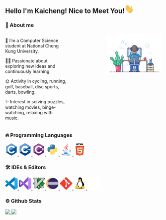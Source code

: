 <!--
**KyntonKCC/KyntonKCC** is a ✨ _special_ ✨ repository because its `README.md` (this file) appears on your GitHub profile.

Here are some ideas to get you started:

- 🔭 I’m currently working on ...
- 🌱 I’m currently learning ...
- 👯 I’m looking to collaborate on ...
- 🤔 I’m looking for help with ...
- 💬 Ask me about ...
- 📫 How to reach me: ...
- 😄 Pronouns: ...
- ⚡ Fun fact: ...
-->

<h2>Hello I'm Kaicheng! Nice to Meet You!<img src="https://github.com/KyntonKCC/KyntonKCC/blob/main/images/wave.gif" width="30px"></h2>

<h3>🚀 About me</h3>

<div>
    <img src="https://github.com/KyntonKCC/KyntonKCC/blob/main/images/dev-working_rounded.gif" width="35%" align="right"/>
</div>

<div style="display: flex; align-items: flex-start;">
    <div style="flex: 1; max-width: 60%;">
        <p>🌱 I’m a Computer Science student at National Cheng Kung University.</p>
        <p>🧑‍💻 Passionate about exploring new ideas and continuously learning.</p>
        <p>🌞 Activity in cycling, running, golf, baseball, disc sports, darts, bowling.</p>
        <p>✨ Interest in solving puzzles, watching movies, binge-watching, relaxing with music.</p>
    </div>
</div>

<h3>🔥 Programming Languages</h4>

<div>
    <a href="https://github.com/KyntonKCC"> 
        <img src="https://github.com/KyntonKCC/KyntonKCC/blob/main/images/c-original.svg" alt="c" width="40" height="40"/>
        <img src="https://github.com/KyntonKCC/KyntonKCC/blob/main/images/cplusplus-original.svg" alt="cplusplus" width="40" height="40"/>
        <img src="https://github.com/KyntonKCC/KyntonKCC/blob/main/images/csharp-original.svg" alt="csharp" width="40" height="40"/>
        <img src="https://github.com/KyntonKCC/KyntonKCC/blob/main/images/python-original.svg" alt="python" width="40" height="40"/>
        <img src="https://github.com/KyntonKCC/KyntonKCC/blob/main/images/java-original.svg" alt="java" width="40" height="40"/>
        <img src="https://github.com/KyntonKCC/KyntonKCC/blob/main/images/html5-original-wordmark.svg" alt="html5" width="40" height="40"/>
    </a> 
</div>

<h3>🛠️ IDEs & Editors</h4>

<div>
    <a href="https://github.com/KyntonKCC"> 
        <img src="https://github.com/KyntonKCC/KyntonKCC/blob/main/images/vscode-original.svg" alt="vscode" width="40" height="40"/>
        <img src="https://github.com/KyntonKCC/KyntonKCC/blob/main/images/visual-studio.svg" alt="visual-studio" width="40" height="40"/>
        <img src="https://github.com/KyntonKCC/KyntonKCC/blob/main/images/vim-original.svg" alt="vim" width="40" height="40"/>
        <img src="https://github.com/KyntonKCC/KyntonKCC/blob/main/images/Eclipse-IDE.svg" alt="eclipse" width="40" height="40"/>
        <img src="https://github.com/KyntonKCC/KyntonKCC/blob/main/images/git-scm-icon.svg" alt="git" width="40" height="40"/>
        <img src="https://github.com/KyntonKCC/KyntonKCC/blob/main/images/linux-original.svg" alt="linux" width="40" height="40"/>
        <img src="https://github.com/KyntonKCC/KyntonKCC/blob/main/images/github.svg" alt="GitHub" width="40" height="40"/>
    </a> 
</div>

<h3>⚙️ Github Stats</h3>

<div>
    <a href="https://github.com/KyntonKCC">
        <img src="https://github-readme-stats.vercel.app/api?username=KyntonKCC&rank_icon=github&theme=great-gatsby" width="56.5%"/>
        <img src="https://github-readme-stats.vercel.app/api/top-langs/?username=KyntonKCC&layout=donut&theme=great-gatsby" width="40%"/>
    </a>
</div>
